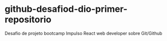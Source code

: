 # github-desafiod-dio-primer-repositorio
Desafio de projeto bootcamp Impulso React web developer sobre Git/Github
